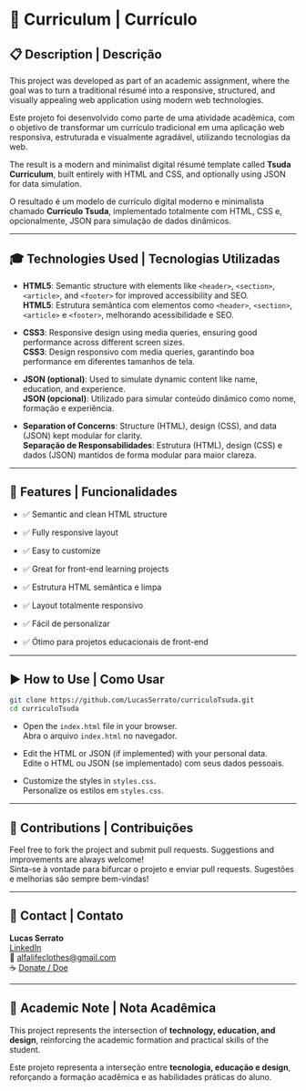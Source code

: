 # 📄 Curriculum  |  Currículo

## 📋 Description | Descrição

This project was developed as part of an academic assignment, where the goal was to turn a traditional résumé into a responsive, structured, and visually appealing web application using modern web technologies.

Este projeto foi desenvolvido como parte de uma atividade acadêmica, com o objetivo de transformar um currículo tradicional em uma aplicação web responsiva, estruturada e visualmente agradável, utilizando tecnologias da web.

The result is a modern and minimalist digital résumé template called **Tsuda Curriculum**, built entirely with HTML and CSS, and optionally using JSON for data simulation.

O resultado é um modelo de currículo digital moderno e minimalista chamado **Currículo Tsuda**, implementado totalmente com HTML, CSS e, opcionalmente, JSON para simulação de dados dinâmicos.

---

## 🎓 Technologies Used | Tecnologias Utilizadas

- **HTML5**: Semantic structure with elements like `<header>`, `<section>`, `<article>`, and `<footer>` for improved accessibility and SEO.  
  **HTML5**: Estrutura semântica com elementos como `<header>`, `<section>`, `<article>` e `<footer>`, melhorando acessibilidade e SEO.

- **CSS3**: Responsive design using media queries, ensuring good performance across different screen sizes.  
  **CSS3**: Design responsivo com media queries, garantindo boa performance em diferentes tamanhos de tela.

- **JSON (optional)**: Used to simulate dynamic content like name, education, and experience.  
  **JSON (opcional)**: Utilizado para simular conteúdo dinâmico como nome, formação e experiência.

- **Separation of Concerns**: Structure (HTML), design (CSS), and data (JSON) kept modular for clarity.  
  **Separação de Responsabilidades**: Estrutura (HTML), design (CSS) e dados (JSON) mantidos de forma modular para maior clareza.

---

## 🚀 Features | Funcionalidades

- ✅ Semantic and clean HTML structure  
- ✅ Fully responsive layout  
- ✅ Easy to customize  
- ✅ Great for front-end learning projects

- ✅ Estrutura HTML semântica e limpa  
- ✅ Layout totalmente responsivo  
- ✅ Fácil de personalizar  
- ✅ Ótimo para projetos educacionais de front-end

---

## ▶️ How to Use | Como Usar

```bash
git clone https://github.com/LucasSerrato/curriculoTsuda.git
cd curriculoTsuda
```

- Open the `index.html` file in your browser.  
  Abra o arquivo `index.html` no navegador.

- Edit the HTML or JSON (if implemented) with your personal data.  
  Edite o HTML ou JSON (se implementado) com seus dados pessoais.

- Customize the styles in `styles.css`.  
  Personalize os estilos em `styles.css`.

---

## 🤝 Contributions | Contribuições

Feel free to fork the project and submit pull requests. Suggestions and improvements are always welcome!  
Sinta-se à vontade para bifurcar o projeto e enviar pull requests. Sugestões e melhorias são sempre bem-vindas!

---

## 📧 Contact | Contato

**Lucas Serrato**  
[LinkedIn](https://www.linkedin.com/in/lucasserrato201)  
📩 alfalifeclothes@gmail.com  
☕ [Donate / Doe](https://livepix.gg/lkshow)

---

## 📢 Academic Note | Nota Acadêmica

This project represents the intersection of **technology, education, and design**, reinforcing the academic formation and practical skills of the student.

Este projeto representa a interseção entre **tecnologia, educação e design**, reforçando a formação acadêmica e as habilidades práticas do aluno.
